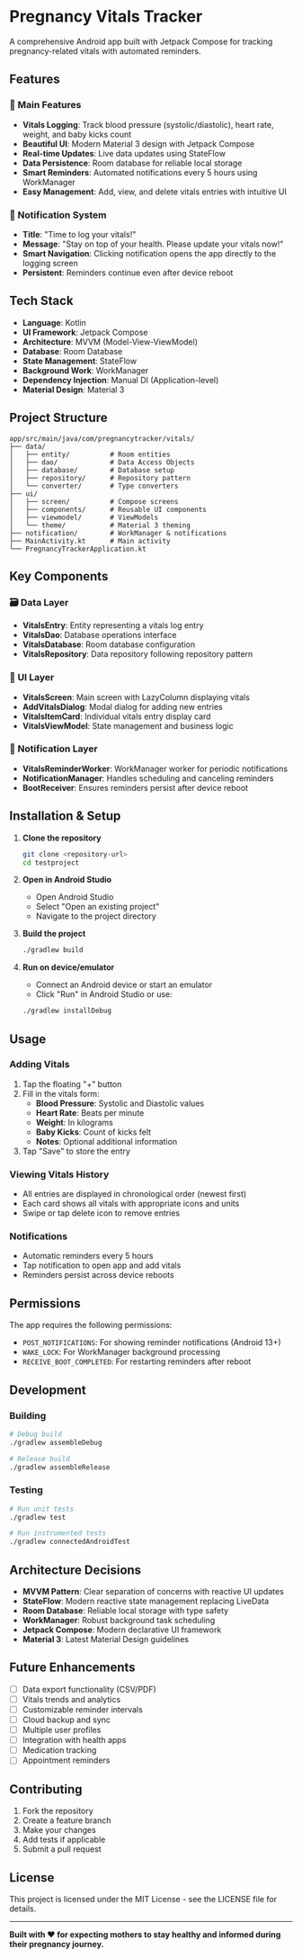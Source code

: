 # Pregnancy Vitals Tracker

A comprehensive Android app built with Jetpack Compose for tracking pregnancy-related vitals with automated reminders.

## Features

### 📱 Main Features
- **Vitals Logging**: Track blood pressure (systolic/diastolic), heart rate, weight, and baby kicks count
- **Beautiful UI**: Modern Material 3 design with Jetpack Compose
- **Real-time Updates**: Live data updates using StateFlow
- **Data Persistence**: Room database for reliable local storage
- **Smart Reminders**: Automated notifications every 5 hours using WorkManager
- **Easy Management**: Add, view, and delete vitals entries with intuitive UI

### 🔔 Notification System
- **Title**: "Time to log your vitals!"
- **Message**: "Stay on top of your health. Please update your vitals now!"
- **Smart Navigation**: Clicking notification opens the app directly to the logging screen
- **Persistent**: Reminders continue even after device reboot

## Tech Stack

- **Language**: Kotlin
- **UI Framework**: Jetpack Compose
- **Architecture**: MVVM (Model-View-ViewModel)
- **Database**: Room Database
- **State Management**: StateFlow
- **Background Work**: WorkManager
- **Dependency Injection**: Manual DI (Application-level)
- **Material Design**: Material 3

## Project Structure

```
app/src/main/java/com/pregnancytracker/vitals/
├── data/
│   ├── entity/          # Room entities
│   ├── dao/             # Data Access Objects
│   ├── database/        # Database setup
│   ├── repository/      # Repository pattern
│   └── converter/       # Type converters
├── ui/
│   ├── screen/          # Compose screens
│   ├── components/      # Reusable UI components
│   ├── viewmodel/       # ViewModels
│   └── theme/           # Material 3 theming
├── notification/        # WorkManager & notifications
├── MainActivity.kt      # Main activity
└── PregnancyTrackerApplication.kt
```

## Key Components

### 🗃️ Data Layer
- **VitalsEntry**: Entity representing a vitals log entry
- **VitalsDao**: Database operations interface
- **VitalsDatabase**: Room database configuration
- **VitalsRepository**: Data repository following repository pattern

### 🎨 UI Layer
- **VitalsScreen**: Main screen with LazyColumn displaying vitals
- **AddVitalsDialog**: Modal dialog for adding new entries
- **VitalsItemCard**: Individual vitals entry display card
- **VitalsViewModel**: State management and business logic

### 🔔 Notification Layer
- **VitalsReminderWorker**: WorkManager worker for periodic notifications
- **NotificationManager**: Handles scheduling and canceling reminders
- **BootReceiver**: Ensures reminders persist after device reboot

## Installation & Setup

1. **Clone the repository**
   ```bash
   git clone <repository-url>
   cd testproject
   ```

2. **Open in Android Studio**
   - Open Android Studio
   - Select "Open an existing project"
   - Navigate to the project directory

3. **Build the project**
   ```bash
   ./gradlew build
   ```

4. **Run on device/emulator**
   - Connect an Android device or start an emulator
   - Click "Run" in Android Studio or use:
   ```bash
   ./gradlew installDebug
   ```

## Usage

### Adding Vitals
1. Tap the floating "+" button
2. Fill in the vitals form:
   - **Blood Pressure**: Systolic and Diastolic values
   - **Heart Rate**: Beats per minute
   - **Weight**: In kilograms
   - **Baby Kicks**: Count of kicks felt
   - **Notes**: Optional additional information
3. Tap "Save" to store the entry

### Viewing Vitals History
- All entries are displayed in chronological order (newest first)
- Each card shows all vitals with appropriate icons and units
- Swipe or tap delete icon to remove entries

### Notifications
- Automatic reminders every 5 hours
- Tap notification to open app and add vitals
- Reminders persist across device reboots

## Permissions

The app requires the following permissions:
- `POST_NOTIFICATIONS`: For showing reminder notifications (Android 13+)
- `WAKE_LOCK`: For WorkManager background processing
- `RECEIVE_BOOT_COMPLETED`: For restarting reminders after reboot

## Development

### Building
```bash
# Debug build
./gradlew assembleDebug

# Release build
./gradlew assembleRelease
```

### Testing
```bash
# Run unit tests
./gradlew test

# Run instrumented tests
./gradlew connectedAndroidTest
```

## Architecture Decisions

- **MVVM Pattern**: Clear separation of concerns with reactive UI updates
- **StateFlow**: Modern reactive state management replacing LiveData
- **Room Database**: Reliable local storage with type safety
- **WorkManager**: Robust background task scheduling
- **Jetpack Compose**: Modern declarative UI framework
- **Material 3**: Latest Material Design guidelines

## Future Enhancements

- [ ] Data export functionality (CSV/PDF)
- [ ] Vitals trends and analytics
- [ ] Customizable reminder intervals
- [ ] Cloud backup and sync
- [ ] Multiple user profiles
- [ ] Integration with health apps
- [ ] Medication tracking
- [ ] Appointment reminders

## Contributing

1. Fork the repository
2. Create a feature branch
3. Make your changes
4. Add tests if applicable
5. Submit a pull request

## License

This project is licensed under the MIT License - see the LICENSE file for details.

---

**Built with ❤️ for expecting mothers to stay healthy and informed during their pregnancy journey.**
